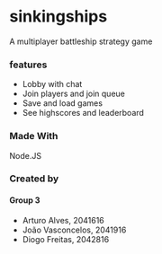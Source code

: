 # sinkingships
A multiplayer battleship strategy game

### features

* Lobby with chat
* Join players and join queue 
* Save and load games
* See highscores and leaderboard

### Made With

Node.JS

### Created by

#### Group 3

* Arturo Alves, 2041616
* João Vasconcelos, 2041916 
* Diogo Freitas, 2042816
